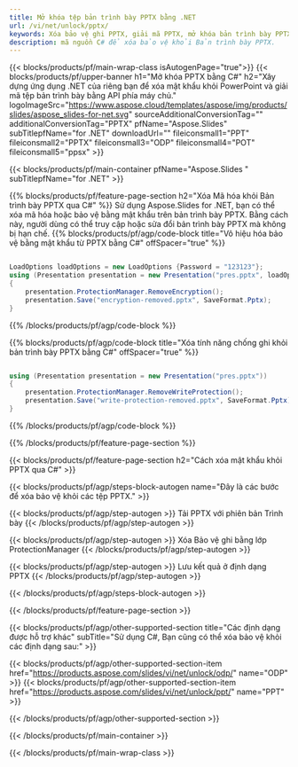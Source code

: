 ```yaml
---
title: Mở khóa tệp bản trình bày PPTX bằng .NET
url: /vi/net/unlock/pptx/
keywords: Xóa bảo vệ ghi PPTX, giải mã PPTX, mở khóa bản trình bày PPTX, bỏ bảo vệ PPTX
description: mã nguồn C# để xóa bảo vệ khỏi Bản trình bày PPTX.
---
```


{{< blocks/products/pf/main-wrap-class isAutogenPage="true">}}
{{< blocks/products/pf/upper-banner h1="Mở khóa PPTX bằng C#" h2="Xây dựng ứng dụng .NET của riêng bạn để xóa mật khẩu khỏi PowerPoint và giải mã tệp bản trình bày bằng API phía máy chủ." logoImageSrc="https://www.aspose.cloud/templates/aspose/img/products/slides/aspose_slides-for-net.svg" sourceAdditionalConversionTag="" additionalConversionTag="PPTX" pfName="Aspose.Slides" subTitlepfName="for .NET" downloadUrl="" fileiconsmall1="PPT" fileiconsmall2="PPTX" fileiconsmall3="ODP" fileiconsmall4="POT" fileiconsmall5="ppsx" >}}

{{< blocks/products/pf/main-container pfName="Aspose.Slides " subTitlepfName="for .NET" >}}

{{% blocks/products/pf/feature-page-section  h2="Xóa Mã hóa khỏi Bản trình bày PPTX qua C#" %}}
Sử dụng Aspose.Slides for .NET, bạn có thể xóa mã hóa hoặc bảo vệ bằng mật khẩu trên bản trình bày PPTX. Bằng cách này, người dùng có thể truy cập hoặc sửa đổi bản trình bày PPTX mà không bị hạn chế.
{{% blocks/products/pf/agp/code-block title="Vô hiệu hóa bảo vệ bằng mật khẩu từ PPTX bằng C#" offSpacer="true" %}}

```cs

LoadOptions loadOptions = new LoadOptions {Password = "123123"};
using (Presentation presentation = new Presentation("pres.pptx", loadOptions))
{
    presentation.ProtectionManager.RemoveEncryption();
    presentation.Save("encryption-removed.pptx", SaveFormat.Pptx);
}
```

{{% /blocks/products/pf/agp/code-block %}}

{{% blocks/products/pf/agp/code-block title="Xóa tính năng chống ghi khỏi bản trình bày PPTX bằng C#" offSpacer="true" %}}

```cs

using (Presentation presentation = new Presentation("pres.pptx"))
{
    presentation.ProtectionManager.RemoveWriteProtection();
    presentation.Save("write-protection-removed.pptx", SaveFormat.Pptx);
}
```

{{% /blocks/products/pf/agp/code-block %}}

{{% /blocks/products/pf/feature-page-section %}}

{{< blocks/products/pf/feature-page-section  h2="Cách xóa mật khẩu khỏi PPTX qua C#" >}}

{{< blocks/products/pf/agp/steps-block-autogen name="Đây là các bước để xóa bảo vệ khỏi các tệp PPTX." >}}

{{< blocks/products/pf/agp/step-autogen >}}
Tải PPTX với phiên bản Trình bày
{{< /blocks/products/pf/agp/step-autogen >}}

{{< blocks/products/pf/agp/step-autogen >}}
Xóa Bảo vệ ghi bằng lớp ProtectionManager
{{< /blocks/products/pf/agp/step-autogen >}}

{{< blocks/products/pf/agp/step-autogen >}}
Lưu kết quả ở định dạng PPTX
{{< /blocks/products/pf/agp/step-autogen >}}

{{< /blocks/products/pf/agp/steps-block-autogen >}}

{{< /blocks/products/pf/feature-page-section >}}

{{< blocks/products/pf/agp/other-supported-section title="Các định dạng được hỗ trợ khác" subTitle="Sử dụng C#, Bạn cũng có thể xóa bảo vệ khỏi các định dạng sau:" >}}

{{< blocks/products/pf/agp/other-supported-section-item href="https://products.aspose.com/slides/vi/net/unlock/odp/" name="ODP" >}}
{{< blocks/products/pf/agp/other-supported-section-item href="https://products.aspose.com/slides/vi/net/unlock/ppt/" name="PPT" >}}


{{< /blocks/products/pf/agp/other-supported-section >}}

{{< /blocks/products/pf/main-container >}}
    
{{< /blocks/products/pf/main-wrap-class >}}